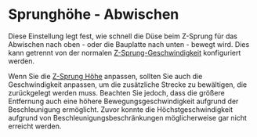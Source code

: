 Sprunghöhe - Abwischen
====
Diese Einstellung legt fest, wie schnell die Düse beim Z-Sprung für das Abwischen nach oben - oder die Bauplatte nach unten - bewegt wird. Dies kann getrennt von der normalen [Z-Sprung-Geschwindigkeit](../speed/speed_z_hop.md) konfiguriert werden.

Wenn Sie die [Z-Sprung Höhe](wipe_hop_amount.md) anpassen, sollten Sie auch die Geschwindigkeit anpassen, um die zusätzliche Strecke zu bewältigen, die zurückgelegt werden muss. Beachten Sie jedoch, dass die größere Entfernung auch eine höhere Bewegungsgeschwindigkeit aufgrund der Beschleunigung ermöglicht. Zuvor konnte die Höchstgeschwindigkeit aufgrund von Beschleunigungsbeschränkungen möglicherweise gar nicht erreicht werden.